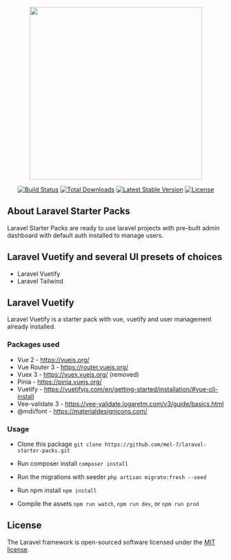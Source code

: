 <p align="center"><a href="https://laravel.com" target="_blank"><img src="https://raw.githubusercontent.com/laravel/art/master/logo-lockup/5%20SVG/2%20CMYK/1%20Full%20Color/laravel-logolockup-cmyk-red.svg" width="400"></a></p>

<p align="center">
<a href="https://travis-ci.org/laravel/framework"><img src="https://travis-ci.org/laravel/framework.svg" alt="Build Status"></a>
<a href="https://packagist.org/packages/laravel/framework"><img src="https://img.shields.io/packagist/dt/laravel/framework" alt="Total Downloads"></a>
<a href="https://packagist.org/packages/laravel/framework"><img src="https://img.shields.io/packagist/v/laravel/framework" alt="Latest Stable Version"></a>
<a href="https://packagist.org/packages/laravel/framework"><img src="https://img.shields.io/packagist/l/laravel/framework" alt="License"></a>
</p>

## About Laravel Starter Packs

Laravel Starter Packs are ready to use laravel projects with pre-built admin dashboard with default auth installed to manage users.

## Laravel Vuetify and several UI presets of choices

- Laravel Vuetify
- Laravel Tailwind

## Laravel Vuetify

Laravel Vuetify is a starter pack with vue, vuetify and user management already installed.

### Packages used
- Vue 2 - https://vuejs.org/
- Vue Router 3 - https://router.vuejs.org/
- Vuex 3 - https://vuex.vuejs.org/ (removed)
- Pinia - https://pinia.vuejs.org/
- Vuetify - https://vuetifyjs.com/en/getting-started/installation/#vue-cli-install
- Vee-validate 3 - https://vee-validate.logaretm.com/v3/guide/basics.html
- @mdi/font - https://materialdesignicons.com/

### Usage

- Clone this package `git clone https://github.com/mel-7/laravel-starter-packs.git` 

- Run composer install `composer install`

- Run the migrations with seeder `php artisan migrate:fresh --seed`

- Run npm install `npm install`

- Compile the assets `npm run watch`, `npm run dev`, or `npm run prod`

## License

The Laravel framework is open-sourced software licensed under the [MIT license](https://opensource.org/licenses/MIT).
